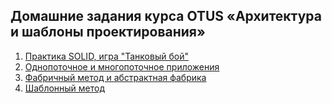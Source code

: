 ## Домашние задания курса OTUS «Архитектура и шаблоны проектирования»
1) [Практика SOLID, игра "Танковый бой"](./hw01)
2) [Однопоточное и многопоточное приложения](./hw02)
3) [Фабричный метод и абстрактная фабрика](./hw04)
6) [Шаблонный метод](./hw06)
